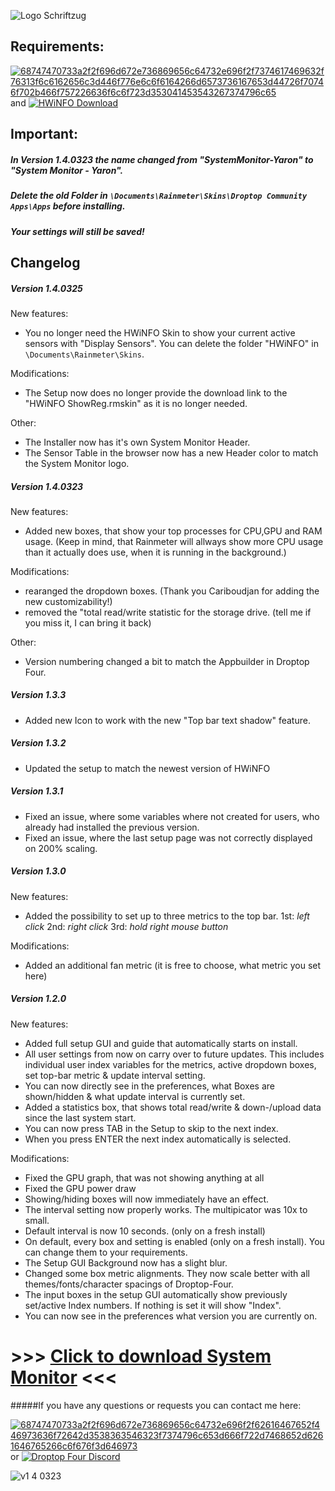 ![Logo Schriftzug](https://user-images.githubusercontent.com/87992378/159909102-29986877-7d81-4d25-a878-d5cf0e8a44a3.png)



## Requirements: 

[![68747470733a2f2f696d672e736869656c64732e696f2f7374617469632f76313f6c6162656c3d446f776e6c6f6164266d6573736167653d44726f70746f702b466f757226636f6c6f723d353041453543267374796c65](https://user-images.githubusercontent.com/87992378/154039463-3752ebd5-eb5f-45f3-bc02-29e2e62b08a1.svg)](https://github.com/Droptop-Four/Update/releases/tag/Update)      and     [![HWiNFO Download](https://user-images.githubusercontent.com/87992378/159802418-6da40e77-64e9-4089-90cd-99054f4890e7.png)
](https://www.hwinfo.com/download/)

## Important: 
##### In Version 1.4.0323 the name changed from "SystemMonitor-Yaron" to "System Monitor - Yaron". 
##### Delete the old Folder in `\Documents\Rainmeter\Skins\Droptop Community Apps\Apps` before installing. 
##### Your settings will still be saved! 



## Changelog

##### Version 1.4.0325

New features:

- You no longer need the HWiNFO Skin to show your current active sensors with "Display Sensors". You can delete the folder "HWiNFO" in `\Documents\Rainmeter\Skins`.

Modifications:

- The Setup now does no longer provide the download link to the "HWiNFO ShowReg.rmskin" as it is no longer needed.

Other: 

- The Installer now has it's own System Monitor Header.
- The Sensor Table in the browser now has a new Header color to match the System Monitor logo. 

##### Version 1.4.0323
 
New features:

- Added new boxes, that show your top processes for CPU,GPU and RAM usage. (Keep in mind, that Rainmeter will allways show more CPU usage than it actually does use, when it is running in the background.)

Modifications:

- rearanged the dropdown boxes. (Thank you Cariboudjan for adding the new customizability!)
- removed the "total read/write statistic for the storage drive. (tell me if you miss it, I can bring it back) 

Other:

- Version numbering changed a bit to match the Appbuilder in Droptop Four.

##### Version 1.3.3

- Added new Icon to work with the new "Top bar text shadow" feature.

##### Version 1.3.2

- Updated the setup to match the newest version of HWiNFO

##### Version 1.3.1

- Fixed an issue, where some variables where not created for users, who already had installed the previous version.
- Fixed an issue, where the last setup page was not correctly displayed on 200% scaling. 

##### Version 1.3.0

New features:

- Added the possibility to set up to three metrics to the top bar.
1st: *left click*
2nd: *right click*
3rd: *hold right mouse button*

Modifications:

- Added an additional fan metric (it is free to choose, what metric you set here)


##### Version 1.2.0

New features:

- Added full setup GUI and guide that automatically starts on install.
- All user settings from now on carry over to future updates. This includes individual user index variables for the metrics, active dropdown boxes, set top-bar metric & update interval setting.
- You can now directly see in the preferences, what Boxes are shown/hidden & what update interval is currently set.
- Added a statistics box, that shows total read/write & down-/upload  data since the last system start.
- You can now press TAB in the Setup to skip to the next index.
- When you press ENTER the next index automatically is selected.


Modifications:

- Fixed the GPU graph, that was not showing anything at all
- Fixed the GPU power draw
- Showing/hiding boxes will now immediately have an effect.
- The interval setting now properly works. The multipicator was 10x to small.
- Default interval is now 10 seconds. (only on a fresh install)
- On default, every box and setting is enabled (only on a fresh install). You can change them to your requirements.
- The Setup GUI Background now has a slight blur.
- Changed some box metric alignments. They now scale better with all themes/fonts/character spacings of Droptop-Four.
- The input boxes in the setup GUI automatically show previously set/active Index numbers. If nothing is set it will show "Index".
- You can now see in the preferences what version you are currently on.
 # >>> [Click to download System Monitor](https://github.com/Yaron2334/SystemMonitor/releases/download/v1.4.0323/System-Monitor-Yaron_1.4.0323.rmskin) <<<


#####If you have any questions or requests you can contact me here:


[![68747470733a2f2f696d672e736869656c64732e696f2f62616467652f446973636f72642d3538363546323f7374796c653d666f722d7468652d6261646765266c6f676f3d646973](https://user-images.githubusercontent.com/87992378/154038677-4d8d9361-6c53-4631-b59f-e4711223b333.svg)](https://discord.com/users/709053559836246137)  or [![Droptop Four Discord](https://user-images.githubusercontent.com/87992378/154041834-cc11eb39-0d5d-4ef1-b79e-db4135858fd2.png)](https://discord.com/invite/sr54GBHBxb)




![v1 4 0323](https://user-images.githubusercontent.com/87992378/159859953-df6c536d-160c-4a1f-9caa-bfd0eec73272.png)


